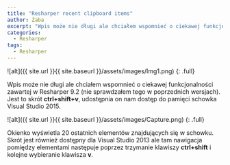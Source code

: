 ```yaml
---
title: "Resharper recent clipboard items"
author: Żaba
excerpt: "Wpis może nie długi ale chciałem wspomnieć o ciekawej funkcjonalności zawartej w Resharper 9.2 (nie sprawdzałem tego w poprzednich wersjach). Jest to skrót **ctrl+shift+v**, udostępnia on nam dostęp do pamięci schowka Visual Studio 2015."
categories:
  - Resharper
tags:
  - Resharper
---
```

![alt]({{ site.url }}{{ site.baseurl }}/assets/images/Img1.png)
{: .full}


Wpis może nie długi ale chciałem wspomnieć o ciekawej funkcjonalności zawartej w Resharper 9.2 (nie sprawdzałem tego w poprzednich wersjach). Jest to skrót **ctrl+shift+v**, udostępnia on nam dostęp do pamięci schowka Visual Studio 2015.


![alt]({{ site.url }}{{ site.baseurl }}/assets/images/Capture.png)
{: .full}

Okienko wyświetla 20 ostatnich elementów znajdujących się w schowku. Skrót jest również dostępny dla Visual Studio 2013 ale tam nawigacja pomiędzy elementami następuje poprzez trzymanie klawiszy **ctrl+shift** i kolejne wybieranie klawisza **v**.

